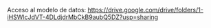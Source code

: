 Acceso al modelo de datos:
https://drive.google.com/drive/folders/1-iHSWlcJdVT-4DLdjdrMbCkB9aubQ5DZ?usp=sharing